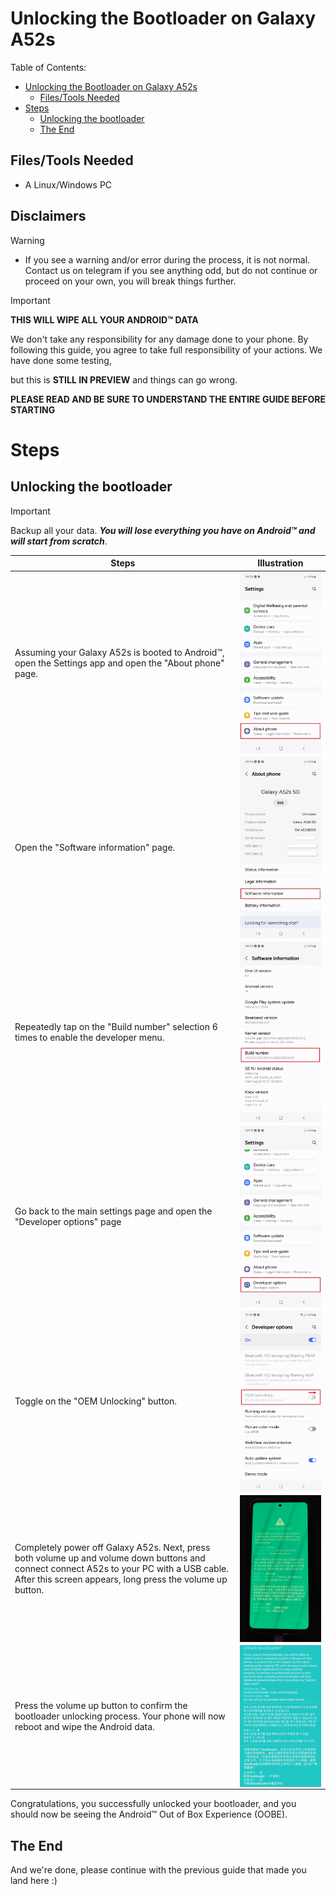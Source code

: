 # Unlocking the Bootloader on Galaxy A52s

Table of Contents:

* [Unlocking the Bootloader on Galaxy A52s](#unlocking-the-bootloader-on-Galaxy-A52s)
   * [Files/Tools Needed](#filestools-needed)
* [Steps](#steps)
   * [Unlocking the bootloader](#unlocking-the-bootloader)
   * [The End](#the-end)

## Files/Tools Needed

- A Linux/Windows PC

## Disclaimers

> [!WARNING]
> - If you see a warning and/or error during the process, it is not normal. Contact us on telegram if you see anything odd, but do not continue or proceed on your own, you will break things further.

> [!IMPORTANT]
> **THIS WILL WIPE ALL YOUR ANDROID™ DATA**
>
> We don't take any responsibility for any damage done to your phone. By following this guide, you agree to take full responsibility of your actions. We have done some testing,
>
> but this is **STILL IN PREVIEW** and things can go wrong.

**PLEASE READ AND BE SURE TO UNDERSTAND THE ENTIRE GUIDE BEFORE STARTING**

# Steps

## Unlocking the bootloader

> [!IMPORTANT]
> Backup all your data.
> **_You will lose everything you have on Android™ and will start from scratch_**.

| Steps | Illustration |
|-|-|
| Assuming your Galaxy A52s is booted to Android™, open the Settings app and open the "About phone" page. | <img align="right" width="350" alt="Open settings about phone" src="images/1-about-phone.jpg"> |
| Open the "Software information" page. | <img align="right" width="350" alt="Software information" src="images/2-software-information.jpg"> |
| Repeatedly tap on the "Build number" selection 6 times to enable the developer menu. | <img align="right" width="350" alt="Build number" src="images/3-build-number.jpg"> |
| Go back to the main settings page and open the "Developer options" page | <img align="right" width="350" alt="Developer options" src="images/4-developer-options.jpg"> |
| Toggle on the "OEM Unlocking" button. | <img align="right" width="350" alt="OEM Unlocking" src="images/5-oem-unlocking.jpg"> |
| Completely power off Galaxy A52s. Next, press both volume up and volume down buttons and connect connect A52s to your PC with a USB cable. After this screen appears, long press the volume up button. | <img align="right" width="350" alt="Download mode unlock" src="images/6-download-unlock.jpg"> |
| Press the volume up button to confirm the bootloader unlocking process. Your phone will now reboot and wipe the Android data. | <img align="right" width="350" alt="Download mode bootloader unlock" src="images/7-download-unlock-confirmation.jpg"> |

Congratulations, you successfully unlocked your bootloader, and you should now be seeing the Android™ Out of Box Experience (OOBE).

## The End

And we're done, please continue with the previous guide that made you land here :)